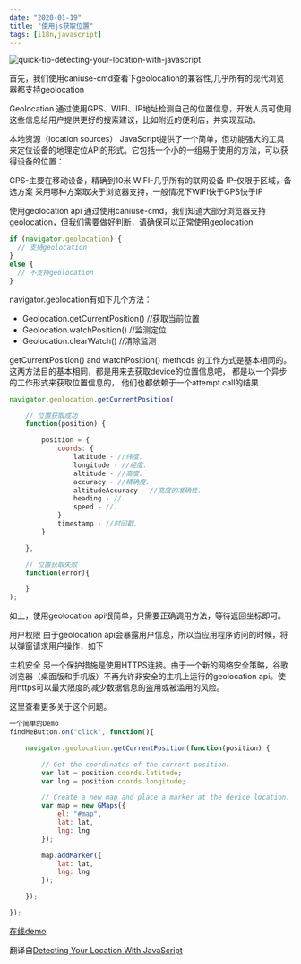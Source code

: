 ```yaml
---
date: "2020-01-19"
title: "使用js获取位置"
tags: [i18n,javascript]
---
```


![quick-tip-detecting-your-location-with-javascript](https://cdn.jsdelivr.net/gh/funnypan/pics@master/images/20190121163457.png)

首先，我们使用caniuse-cmd查看下geolocation的兼容性,几乎所有的现代浏览器都支持geolocation

Geolocation
通过使用GPS、WIFI、IP地址检测自己的位置信息，开发人员可使用这些信息给用户提供更好的搜索建议，比如附近的便利店，并实现互动。

本地资源（location sources）
JavaScript提供了一个简单，但功能强大的工具来定位设备的地理定位API的形式。它包括一个小的一组易于使用的方法，可以获得设备的位置：

GPS-主要在移动设备，精确到10米
WIFI-几乎所有的联网设备
IP-仅限于区域，备选方案
采用哪种方案取决于浏览器支持，一般情况下WIFI快于GPS快于IP

使用geolocation api
通过使用caniuse-cmd，我们知道大部分浏览器支持geolocation，但我们需要做好判断，请确保可以正常使用geolocation

``` javascript
if (navigator.geolocation) {
  // 支持geolocation
}
else {
  // 不支持geolocation
}
```

navigator.geolocation有如下几个方法：

- Geolocation.getCurrentPosition() //获取当前位置
- Geolocation.watchPosition() //监测定位
- Geolocation.clearWatch() //清除监测

getCurrentPosition() and watchPosition() methods 的工作方式是基本相同的。这两方法目的基本相同，都是用来去获取device的位置信息吧， 都是以一个异步的工作形式来获取位置信息的， 他们也都依赖于一个attempt call的结果

``` javascript
navigator.geolocation.getCurrentPosition(

    // 位置获取成功
    function(position) {

        position = {
            coords: {
                latitude - //纬度.
                longitude - //经度.
                altitude - //高度.
                accuracy - //精确度.
                altitudeAccuracy - //高度的准确性.
                heading - //.
                speed - //.
            }
            timestamp - //时间戳.
        }

    },

    // 位置获取失败
    function(error){

    }
);
```
如上，使用geolocation api很简单，只需要正确调用方法，等待返回坐标即可。

用户权限
由于geolocation api会暴露用户信息，所以当应用程序访问的时候，将以弹窗请求用户操作，如下



主机安全
另一个保护措施是使用HTTPS连接。由于一个新的网络安全策略，谷歌浏览器（桌面版和手机版）不再允许非安全的主机上运行的geolocation api。使用https可以最大限度的减少数据信息的盗用或被滥用的风险。

这里查看更多关于这个问题。

``` javascript
一个简单的Demo
findMeButton.on("click", function(){

    navigator.geolocation.getCurrentPosition(function(position) {

        // Get the coordinates of the current position.
        var lat = position.coords.latitude;
        var lng = position.coords.longitude;

        // Create a new map and place a marker at the device location.
        var map = new GMaps({
            el: "#map",
            lat: lat,
            lng: lng
        });

        map.addMarker({
            lat: lat,
            lng: lng
        });

    });

});
```
[在线demo](https://jsfiddle.net/dannymarkov/ubrvm4ao/ "https://jsfiddle.net/dannymarkov/ubrvm4ao/")

翻译自[Detecting Your Location With JavaScript](http://tutorialzine.com/2016/06/quick-tip-detecting-your-location-with-javascript/ "http://tutorialzine.com/2016/06/quick-tip-detecting-your-location-with-javascript/")